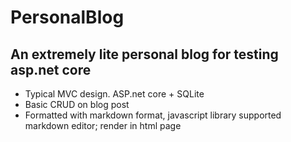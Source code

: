 # PersonalBlog
## An extremely lite personal blog for testing asp.net core 

- Typical MVC design. ASP.net core + SQLite
- Basic CRUD on blog post
- Formatted with markdown format, javascript library supported markdown editor; render in html page
